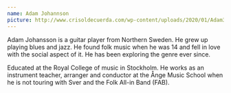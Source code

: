 ```yaml
---
name: Adam Johannson
picture: http://www.crisoldecuerda.com/wp-content/uploads/2020/01/Adam300x300.png
---
```


Adam Johansson is a guitar player from Northern Sweden. He grew up playing blues and jazz. He found folk music when he was 14 and fell in love with the social aspect of it. He has been exploring the genre ever since.

Educated at the Royal College of music in Stockholm. He works as an instrument teacher, arranger and conductor at the Ånge Music School when he is not touring with Sver and the Folk All-in Band (FAB).
